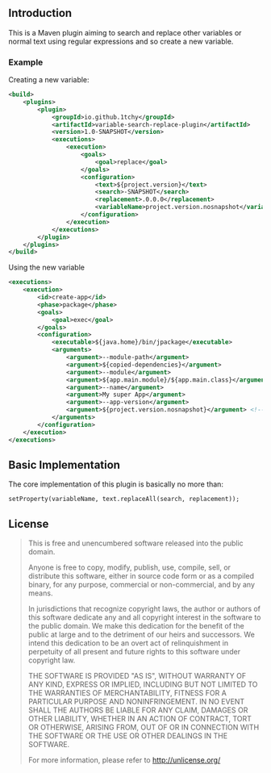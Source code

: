 ## Introduction

This is a Maven plugin aiming to search and replace other variables or normal text using regular expressions and so create a new variable.

### Example

Creating a new variable:
```xml
<build>
    <plugins>
        <plugin>
            <groupId>io.github.1tchy</groupId>
            <artifactId>variable-search-replace-plugin</artifactId>
            <version>1.0-SNAPSHOT</version>
            <executions>
                <execution>
                    <goals>
                        <goal>replace</goal>
                    </goals>
                    <configuration>
                        <text>${project.version}</text>
                        <search>-SNAPSHOT</search>
                        <replacement>.0.0.0</replacement>
                        <variableName>project.version.nosnapshot</variableName>
                    </configuration>
                </execution>
            </executions>
        </plugin>
    </plugins>
</build>
```
Using the new variable
```xml
<executions>
    <execution>
        <id>create-app</id>
        <phase>package</phase>
        <goals>
            <goal>exec</goal>
        </goals>
        <configuration>
            <executable>${java.home}/bin/jpackage</executable>
            <arguments>
                <argument>--module-path</argument>
                <argument>${copied-dependencies}</argument>
                <argument>--module</argument>
                <argument>${app.main.module}/${app.main.class}</argument>
                <argument>--name</argument>
                <argument>My super App</argument>
                <argument>--app-version</argument>
                <argument>${project.version.nosnapshot}</argument> <!-- variable usage -->
            </arguments>
        </configuration>
    </execution>
</executions>
```

## Basic Implementation

The core implementation of this plugin is basically no more than:
```
setProperty(variableName, text.replaceAll(search, replacement));
```

## License

> This is free and unencumbered software released into the public domain.
>
> Anyone is free to copy, modify, publish, use, compile, sell, or distribute this software, either in source code form or as a compiled binary, for any purpose, commercial or non-commercial, and by any means.
>
> In jurisdictions that recognize copyright laws, the author or authors of this software dedicate any and all copyright interest in the software to the public domain. We make this dedication for the benefit of the public at large and to the detriment of our heirs and successors. We intend this dedication to be an overt act of relinquishment in perpetuity of all present and future rights to this software under copyright law.
>
> THE SOFTWARE IS PROVIDED "AS IS", WITHOUT WARRANTY OF ANY KIND, EXPRESS OR IMPLIED, INCLUDING BUT NOT LIMITED TO THE WARRANTIES OF MERCHANTABILITY, FITNESS FOR A PARTICULAR PURPOSE AND NONINFRINGEMENT. IN NO EVENT SHALL THE AUTHORS BE LIABLE FOR ANY CLAIM, DAMAGES OR OTHER LIABILITY, WHETHER IN AN ACTION OF CONTRACT, TORT OR OTHERWISE, ARISING FROM, OUT OF OR IN CONNECTION WITH THE SOFTWARE OR THE USE OR OTHER DEALINGS IN THE SOFTWARE.
>
> For more information, please refer to <http://unlicense.org/>
